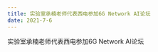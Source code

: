 ```yaml
---
title: 实验室承楠老师代表西电参加6G Network AI论坛
date: 2021-7-6
---
```


实验室承楠老师代表西电参加6G Network AI论坛

<!--more-->


